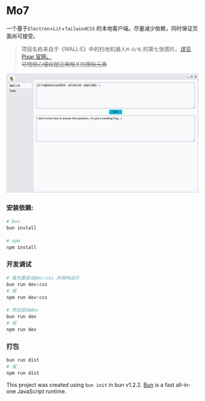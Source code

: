 # Mo7  

一个基于`Electron`+`Lit`+`TailwindCSS` 的本地客户端。尽量减少依赖，同时保证页面尚可接受。  
> 项目名称来自于《WALL·E》中的扫地机器人`M-O/毛` 的第七张图片。[详见Pixar 官网。](https://www.pixar.com/wall-e)  
> ~~可惜担心侵权就没用相关的图标元素~~  

![mo7.png](./app-window.png)


### 安装依赖:

```bash
# bun
bun install  

# npm
npm install 
```

### 开发调试

```bash
# 首先要启动dev:css 并保持运行
bun run dev:css  
# 或
npm run dev:css

# 然后启动dev
bun run dev
# 或
npm run dev  
```  

### 打包  
```bash
bun run dist
# 或
npm run dist  
```  

This project was created using `bun init` in bun v1.2.2. [Bun](https://bun.sh) is a fast all-in-one JavaScript runtime.
